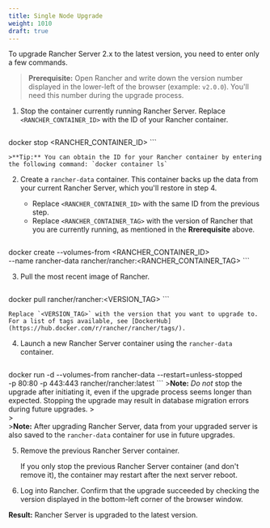 ```yaml
---
title: Single Node Upgrade
weight: 1010
draft: true
---
```

To upgrade Rancher Server 2.x to the latest version, you need to enter only a few commands.

>**Prerequisite:** Open Rancher and write down the version number displayed in the lower-left of the browser (example: `v2.0.0`). You'll need this number during the upgrade process.

1. Stop the container currently running Rancher Server. Replace `<RANCHER_CONTAINER_ID>` with the ID of your Rancher container.

	```
docker stop <RANCHER_CONTAINER_ID>
	```

	>**Tip:** You can obtain the ID for your Rancher container by entering the following command: `docker container ls`

2. Create a `rancher-data` container. This container backs up the data from your current Rancher Server, which you'll restore in step 4.

	- Replace `<RANCHER_CONTAINER_ID>` with the same ID from the previous step.
	- Replace `<RANCHER_CONTAINER_TAG>` with the version of Rancher that you are currently running, as mentioned in the  **Rrerequisite** above.

	```
docker create --volumes-from <RANCHER_CONTAINER_ID> \
--name rancher-data rancher/rancher:<RANCHER_CONTAINER_TAG>
	```

3. Pull the most recent image of Rancher.

	```
docker pull rancher/rancher:<VERSION_TAG>
	```

	Replace `<VERSION_TAG>` with the version that you want to upgrade to. For a list of tags available, see [DockerHub](https://hub.docker.com/r/rancher/rancher/tags/).

4. Launch a new Rancher Server container using the `rancher-data` container.

	```
docker run -d --volumes-from rancher-data --restart=unless-stopped \
-p 80:80 -p 443:443 rancher/rancher:latest
	```
	>**Note:** _Do not_ stop the upgrade after initiating it, even if the upgrade process seems longer than expected. Stopping the upgrade may result in database migration errors during future upgrades.
	><br/>
	><br/>
	>**Note:** After upgrading Rancher Server, data from your upgraded server is also saved to the `rancher-data` container for use in future upgrades.

5. Remove the previous Rancher Server container.

	If you only stop the previous Rancher Server container (and don't remove it), the container may restart after the next server reboot.

6. Log into Rancher. Confirm that the upgrade succeeded by checking the version displayed in the bottom-left corner of the browser window.

**Result:** Rancher Server is upgraded to the latest version.
